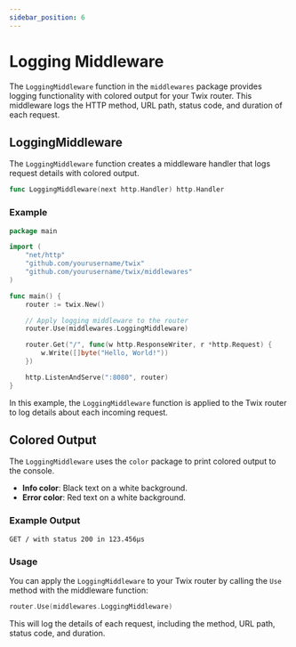 ```yaml
---
sidebar_position: 6
---
```


# Logging Middleware

The `LoggingMiddleware` function in the `middlewares` package provides logging functionality with colored output for your Twix router. This middleware logs the HTTP method, URL path, status code, and duration of each request.

## LoggingMiddleware

The `LoggingMiddleware` function creates a middleware handler that logs request details with colored output.

```go
func LoggingMiddleware(next http.Handler) http.Handler
```

### Example

```go
package main

import (
    "net/http"
    "github.com/yourusername/twix"
    "github.com/yourusername/twix/middlewares"
)

func main() {
    router := twix.New()

    // Apply logging middleware to the router
    router.Use(middlewares.LoggingMiddleware)

    router.Get("/", func(w http.ResponseWriter, r *http.Request) {
        w.Write([]byte("Hello, World!"))
    })

    http.ListenAndServe(":8080", router)
}
```

In this example, the `LoggingMiddleware` function is applied to the Twix router to log details about each incoming request.

## Colored Output

The `LoggingMiddleware` uses the `color` package to print colored output to the console.

- **Info color**: Black text on a white background.
- **Error color**: Red text on a white background.

### Example Output

```plaintext
GET / with status 200 in 123.456µs
```

### Usage

You can apply the `LoggingMiddleware` to your Twix router by calling the `Use` method with the middleware function:

```go
router.Use(middlewares.LoggingMiddleware)
```

This will log the details of each request, including the method, URL path, status code, and duration.
